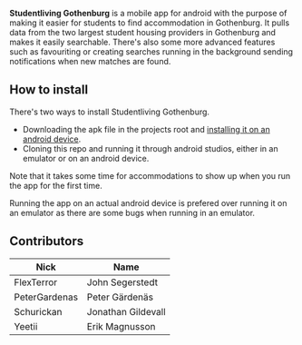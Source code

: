 **Studentliving Gothenburg** is a mobile app for android with the purpose of making it easier for students to find accommodation in Gothenburg.
It pulls data from the two largest student housing providers in Gothenburg and makes it easily searchable. 
There's also some more advanced features such as favouriting or creating searches running in the background sending notifications when new matches are found.

## How to install

There's two ways to install Studentliving Gothenburg. 
* Downloading the apk file in the projects root and [installing it on an android device](http://www.wikihow.tech/Install-APK-Files-on-Android). 
* Cloning this repo and running it through android studios, either in an emulator or on an android device.

Note that it takes some time for accommodations to show up when you run the app for the first time.

Running the app on an actual android device is prefered over running it on an emulator as there are some bugs when running in an emulator.

## Contributors

| Nick | Name |
| ------ | -------------- |
| FlexTerror | John Segerstedt |
| PeterGardenas | Peter Gärdenäs |
| Schurickan | Jonathan Gildevall |
| Yeetii  | Erik Magnusson |
